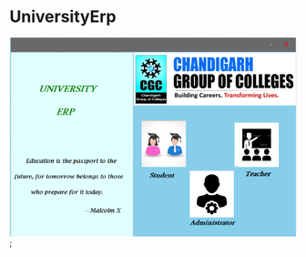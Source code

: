 # UniversityErp
![Main Page](https://github.com/GaganVashisht/UniversityErp/blob/master/images/Capture.PNG);
